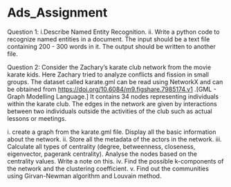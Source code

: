 # Ads_Assignment

Question 1: i.Describe Named Entity Recognition. ii. Write a python code to recognize named entities in a document. The input should be a text file containing 200 - 300 words in it. The output should be written to another file.

Question 2: Consider the Zachary’s karate club network from the movie karate kids. Here Zachary tried to analyze conflicts and fission in small groups. The dataset called karate.gml can be read using NetworkX and can be obtained from https://doi.org/10.6084/m9.figshare.7985174.v1 .[GML - Graph Modelling Language.] It contains 34 nodes representing individuals within the karate club. The edges in the network are given by interactions between two individuals outside the activities of the club such as actual lessons or meetings.

i. create a graph from the karate.gml file. Display all the basic information about the network. ii. Store all the metadata of the actors in the network. iii. Calculate all types of centrality (degree, betweenness, closeness, eigenvector, pagerank centrality). Analyse the nodes based on the centrality values. Write a note on this. iv. Find the possible k-components of the network and the clustering coefficient. v. Find out the communities using Girvan-Newman algorithm and Louvain method.
